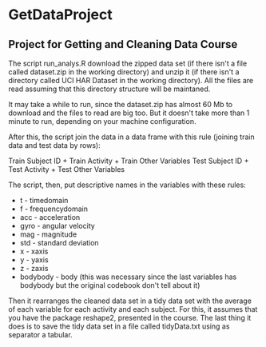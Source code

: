 GetDataProject
==============

Project for Getting and Cleaning Data Course
--------------------------------------------

The script run_analys.R download the zipped data set (if there isn't a file called dataset.zip in the working directory) and unzip it (if there isn't a directory called UCI HAR Dataset in the working directory). All the files are read assuming that this directory structure will be maintaned.

It may take a while to run, since the dataset.zip has almost 60 Mb to download and the files to read are big too. But it doesn't take more than 1 minute to run, depending on your machine configuration.

After this, the script join the data in a data frame with this rule (joining train data and test data by rows):

Train Subject ID + Train Activity + Train Other Variables
Test Subject ID + Test Activity + Test Other Variables

The script, then, put descriptive names in the variables with these rules:

* t - timedomain
* f - frequencydomain
* acc - acceleration
* gyro - angular velocity
* mag - magnitude
* std - standard deviation
* x - xaxis
* y - yaxis
* z - zaxis
* bodybody - body (this was necessary since the last variables has bodybody but the original codebook don't tell about it)

Then it rearranges the cleaned data set in a tidy data set with the average of each variable for each activity and each subject. For this, it assumes that you have the package reshape2, presented in the course. The last thing it does is to save the tidy data set in a file called tidyData.txt using as separator a tabular.
